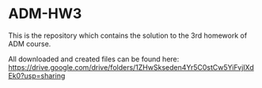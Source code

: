 # ADM-HW3
This is the repository which contains the solution to the 3rd homework of ADM course. 

All downloaded and created files can be found here: 
https://drive.google.com/drive/folders/1ZHwSkseden4Yr5C0stCw5YiFvjIXdEk0?usp=sharing
